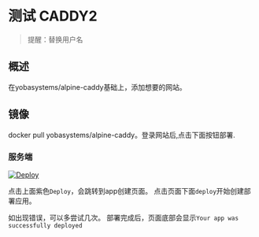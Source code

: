 # 测试 CADDY2

> 提醒：替换用户名 

## 概述

在yobasystems/alpine-caddy基础上，添加想要的网站。

## 镜像

docker pull yobasystems/alpine-caddy。登录网站后,点击下面按钮部署.

### 服务端

[![Deploy](https://www.herokucdn.com/deploy/button.png)](https://dashboard.heroku.com/new?template=https://github.com/cyx9990/test-caddy) 

点击上面紫色`Deploy`，会跳转到app创建页面。
点击页面下面`deploy`开始创建部署应用。

如出现错误，可以多尝试几次。
部署完成后，页面底部会显示`Your app was successfully deployed` 
